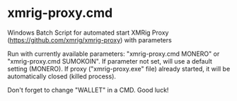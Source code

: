 # xmrig-proxy.cmd
Windows Batch Script for automated start XMRig Proxy (https://github.com/xmrig/xmrig-proxy) with parameters

Run with currently available parameters: "xmrig-proxy.cmd MONERO" or "xmrig-proxy.cmd SUMOKOIN". 
If parameter not set, will use a default setting (MONERO).
If proxy ("xmrig-proxy.exe" file) already started, it will be automatically closed (killed process).

Don't forget to change "WALLET" in a CMD. Good luck!
